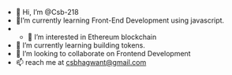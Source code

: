 - 👋 Hi, I’m @Csb-218
- 👀I’m currently learning Front-End Development using javascript.
- - 👀 I’m interested in Ethereum blockchain
- 🌱 I’m currently learning building tokens.
- 💞️ I’m looking to collaborate on Frontend Development
- 📫 reach me at csbhagwant@gmail.com

<!---
Csb-218/Csb-218 is a ✨ special ✨ repository because its `README.md` (this file) appears on your GitHub profile.
You can click the Preview link to take a look at your changes.
--->

